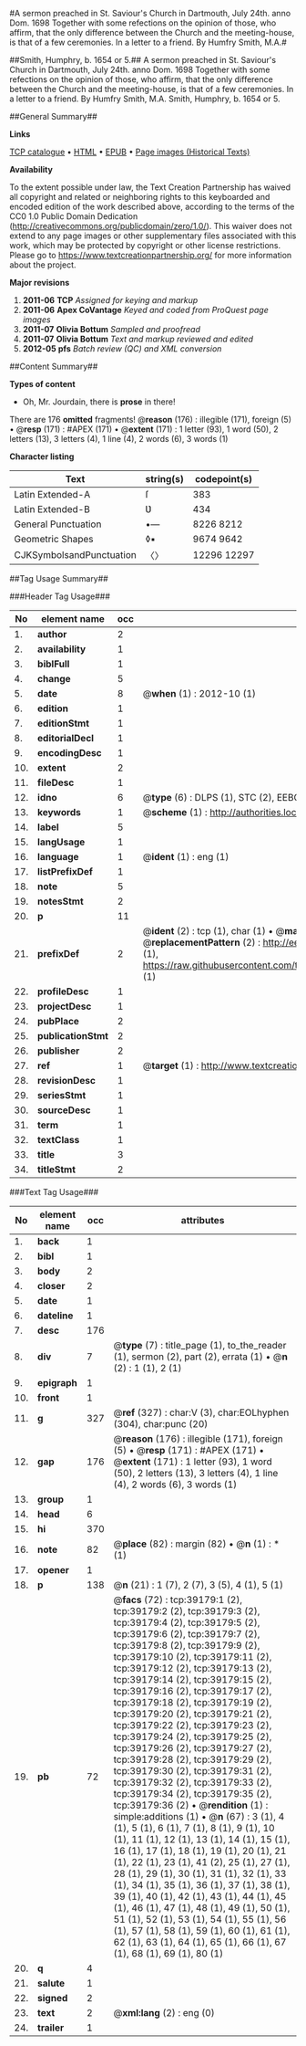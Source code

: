 #A sermon preached in St. Saviour's Church in Dartmouth, July 24th. anno Dom. 1698 Together with some refections on the opinion of those, who affirm, that the only difference between the Church and the meeting-house, is that of a few ceremonies. In a letter to a friend. By Humfry Smith, M.A.#

##Smith, Humphry, b. 1654 or 5.##
A sermon preached in St. Saviour's Church in Dartmouth, July 24th. anno Dom. 1698 Together with some refections on the opinion of those, who affirm, that the only difference between the Church and the meeting-house, is that of a few ceremonies. In a letter to a friend. By Humfry Smith, M.A.
Smith, Humphry, b. 1654 or 5.

##General Summary##

**Links**

[TCP catalogue](http://www.ota.ox.ac.uk/tcp/)  • 
[HTML](http://tei.it.ox.ac.uk/tcp/Texts-HTML/free/A60/A60455.html)  • 
[EPUB](http://tei.it.ox.ac.uk/tcp/Texts-EPUB/free/A60/A60455.epub) • 
[Page images (Historical Texts)](https://historicaltexts.jisc.ac.uk/eebo-99834675e)

**Availability**

To the extent possible under law, the Text Creation Partnership has waived all copyright and related or neighboring rights to this keyboarded and encoded edition of the work described above, according to the terms of the CC0 1.0 Public Domain Dedication (http://creativecommons.org/publicdomain/zero/1.0/). This waiver does not extend to any page images or other supplementary files associated with this work, which may be protected by copyright or other license restrictions. Please go to https://www.textcreationpartnership.org/ for more information about the project.

**Major revisions**

1. __2011-06__ __TCP__ *Assigned for keying and markup*
1. __2011-06__ __Apex CoVantage__ *Keyed and coded from ProQuest page images*
1. __2011-07__ __Olivia Bottum__ *Sampled and proofread*
1. __2011-07__ __Olivia Bottum__ *Text and markup reviewed and edited*
1. __2012-05__ __pfs__ *Batch review (QC) and XML conversion*

##Content Summary##

**Types of content**

  * Oh, Mr. Jourdain, there is **prose** in there!

There are 176 **omitted** fragments! 
 @__reason__ (176) : illegible (171), foreign (5)  •  @__resp__ (171) : #APEX (171)  •  @__extent__ (171) : 1 letter (93), 1 word (50), 2 letters (13), 3 letters (4), 1 line (4), 2 words (6), 3 words (1)

**Character listing**


|Text|string(s)|codepoint(s)|
|---|---|---|
|Latin Extended-A|ſ|383|
|Latin Extended-B|Ʋ|434|
|General Punctuation|•—|8226 8212|
|Geometric Shapes|◊▪|9674 9642|
|CJKSymbolsandPunctuation|〈〉|12296 12297|

##Tag Usage Summary##

###Header Tag Usage###

|No|element name|occ|attributes|
|---|---|---|---|
|1.|__author__|2||
|2.|__availability__|1||
|3.|__biblFull__|1||
|4.|__change__|5||
|5.|__date__|8| @__when__ (1) : 2012-10 (1)|
|6.|__edition__|1||
|7.|__editionStmt__|1||
|8.|__editorialDecl__|1||
|9.|__encodingDesc__|1||
|10.|__extent__|2||
|11.|__fileDesc__|1||
|12.|__idno__|6| @__type__ (6) : DLPS (1), STC (2), EEBO-CITATION (1), PROQUEST (1), VID (1)|
|13.|__keywords__|1| @__scheme__ (1) : http://authorities.loc.gov/ (1)|
|14.|__label__|5||
|15.|__langUsage__|1||
|16.|__language__|1| @__ident__ (1) : eng (1)|
|17.|__listPrefixDef__|1||
|18.|__note__|5||
|19.|__notesStmt__|2||
|20.|__p__|11||
|21.|__prefixDef__|2| @__ident__ (2) : tcp (1), char (1)  •  @__matchPattern__ (2) : ([0-9\-]+):([0-9IVX]+) (1), (.+) (1)  •  @__replacementPattern__ (2) : http://eebo.chadwyck.com/downloadtiff?vid=$1&page=$2 (1), https://raw.githubusercontent.com/textcreationpartnership/Texts/master/tcpchars.xml#$1 (1)|
|22.|__profileDesc__|1||
|23.|__projectDesc__|1||
|24.|__pubPlace__|2||
|25.|__publicationStmt__|2||
|26.|__publisher__|2||
|27.|__ref__|1| @__target__ (1) : http://www.textcreationpartnership.org/docs/. (1)|
|28.|__revisionDesc__|1||
|29.|__seriesStmt__|1||
|30.|__sourceDesc__|1||
|31.|__term__|1||
|32.|__textClass__|1||
|33.|__title__|3||
|34.|__titleStmt__|2||


###Text Tag Usage###

|No|element name|occ|attributes|
|---|---|---|---|
|1.|__back__|1||
|2.|__bibl__|1||
|3.|__body__|2||
|4.|__closer__|2||
|5.|__date__|1||
|6.|__dateline__|1||
|7.|__desc__|176||
|8.|__div__|7| @__type__ (7) : title_page (1), to_the_reader (1), sermon (2), part (2), errata (1)  •  @__n__ (2) : 1 (1), 2 (1)|
|9.|__epigraph__|1||
|10.|__front__|1||
|11.|__g__|327| @__ref__ (327) : char:V (3), char:EOLhyphen (304), char:punc (20)|
|12.|__gap__|176| @__reason__ (176) : illegible (171), foreign (5)  •  @__resp__ (171) : #APEX (171)  •  @__extent__ (171) : 1 letter (93), 1 word (50), 2 letters (13), 3 letters (4), 1 line (4), 2 words (6), 3 words (1)|
|13.|__group__|1||
|14.|__head__|6||
|15.|__hi__|370||
|16.|__note__|82| @__place__ (82) : margin (82)  •  @__n__ (1) : * (1)|
|17.|__opener__|1||
|18.|__p__|138| @__n__ (21) : 1 (7), 2 (7), 3 (5), 4 (1), 5 (1)|
|19.|__pb__|72| @__facs__ (72) : tcp:39179:1 (2), tcp:39179:2 (2), tcp:39179:3 (2), tcp:39179:4 (2), tcp:39179:5 (2), tcp:39179:6 (2), tcp:39179:7 (2), tcp:39179:8 (2), tcp:39179:9 (2), tcp:39179:10 (2), tcp:39179:11 (2), tcp:39179:12 (2), tcp:39179:13 (2), tcp:39179:14 (2), tcp:39179:15 (2), tcp:39179:16 (2), tcp:39179:17 (2), tcp:39179:18 (2), tcp:39179:19 (2), tcp:39179:20 (2), tcp:39179:21 (2), tcp:39179:22 (2), tcp:39179:23 (2), tcp:39179:24 (2), tcp:39179:25 (2), tcp:39179:26 (2), tcp:39179:27 (2), tcp:39179:28 (2), tcp:39179:29 (2), tcp:39179:30 (2), tcp:39179:31 (2), tcp:39179:32 (2), tcp:39179:33 (2), tcp:39179:34 (2), tcp:39179:35 (2), tcp:39179:36 (2)  •  @__rendition__ (1) : simple:additions (1)  •  @__n__ (67) : 3 (1), 4 (1), 5 (1), 6 (1), 7 (1), 8 (1), 9 (1), 10 (1), 11 (1), 12 (1), 13 (1), 14 (1), 15 (1), 16 (1), 17 (1), 18 (1), 19 (1), 20 (1), 21 (1), 22 (1), 23 (1), 41 (2), 25 (1), 27 (1), 28 (1), 29 (1), 30 (1), 31 (1), 32 (1), 33 (1), 34 (1), 35 (1), 36 (1), 37 (1), 38 (1), 39 (1), 40 (1), 42 (1), 43 (1), 44 (1), 45 (1), 46 (1), 47 (1), 48 (1), 49 (1), 50 (1), 51 (1), 52 (1), 53 (1), 54 (1), 55 (1), 56 (1), 57 (1), 58 (1), 59 (1), 60 (1), 61 (1), 62 (1), 63 (1), 64 (1), 65 (1), 66 (1), 67 (1), 68 (1), 69 (1), 80 (1)|
|20.|__q__|4||
|21.|__salute__|1||
|22.|__signed__|2||
|23.|__text__|2| @__xml:lang__ (2) : eng (0)|
|24.|__trailer__|1||
